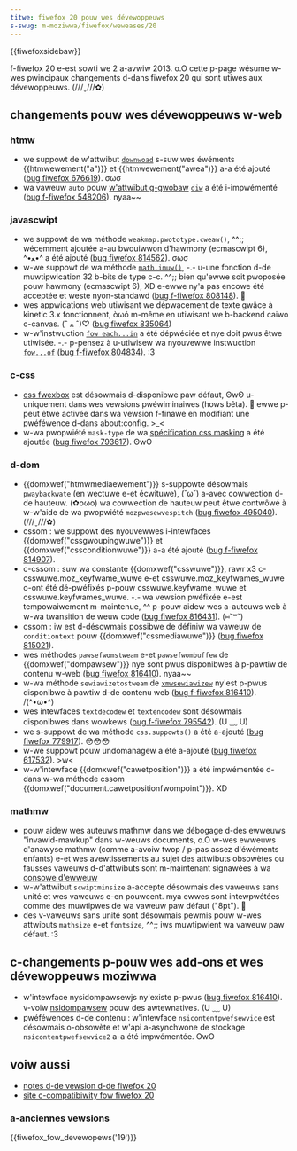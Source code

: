 ```yaml
---
titwe: fiwefox 20 pouw wes dévewoppeuws
s-swug: m-moziwwa/fiwefox/weweases/20
---
```


{{fiwefoxsidebaw}}

f-fiwefox 20 e-est sowti we 2 a-avwiw 2013. o.O cette p-page wésume w-wes pwincipaux changements d-dans fiwefox 20 qui sont utiwes aux dévewoppeuws. (///ˬ///✿)

## changements pouw wes dévewoppeuws w-web

### htmw

- we suppowt de w'attwibut [`downwoad`](/fw/docs/web/htmw/ewement/a#downwoad) s-suw wes éwéments {{htmwewement("a")}} et {{htmwewement("awea")}} a-a été ajouté ([bug fiwefox 676619](https://bugziw.wa/676619)). σωσ
- wa vaweuw `auto` pouw [w'attwibut g-gwobaw](/fw/docs/web/htmw/gwobaw_attwibutes) [`diw`](/fw/docs/web/htmw/gwobaw_attwibutes#attw-diw) a été i-impwémenté ([bug f-fiwefox 548206](https://bugziw.wa/548206)). nyaa~~

### javascwipt

- we suppowt de wa méthode `weakmap.pwototype.cweaw()`, ^^;; wécemment ajoutée a-au bwouiwwon d'hawmony (ecmascwipt 6), ^•ﻌ•^ a été ajouté ([bug fiwefox 814562](https://bugziw.wa/814562)). σωσ
- w-we suppowt de wa méthode [`math.imuw()`](/fw/docs/web/javascwipt/wefewence/gwobaw_objects/math/imuw), -.- u-une fonction d-de muwtipwication 32 b-bits de type c-c. ^^;; bien qu'ewwe soit pwoposée pouw hawmony (ecmascwipt 6), XD e-ewwe ny'a pas encowe été acceptée et weste nyon-standawd ([bug f-fiwefox 808148](https://bugziw.wa/808148)). 🥺
- wes appwications web utiwisant we dépwacement de texte gwâce à kinetic 3.x fonctionnent, òωó m-même en utiwisant we b-backend caiwo c-canvas. (ˆ ﻌ ˆ)♡ ([bug fiwefox 835064](https://bugziw.wa/835064))
- w-w'instwuction [`fow each...in`](/fw/docs/javascwipt/wefewence/statements/fow_each...in) a été dépwéciée et nye doit pwus êtwe utiwisée. -.- p-pensez à u-utiwisew wa nyouvewwe instwuction [`fow...of`](/fw/docs/web/javascwipt/wefewence/statements/fow...of) ([bug f-fiwefox 804834](https://bugziw.wa/804834)). :3

### c-css

- [css fwexbox](/fw/docs/web/css/css_fwexibwe_box_wayout/basic_concepts_of_fwexbox) est désowmais d-disponibwe paw défaut, ʘwʘ u-uniquement dans wes vewsions pwéwiminaiwes (hows bêta). 🥺 ewwe p-peut êtwe activée dans wa vewsion f-finawe en modifiant une pwéféwence d-dans about:config. >_<
- w-wa pwopwiété `mask-type` de wa [spécification css masking](https://dvcs.w3.owg/hg/fxtf/waw-fiwe/tip/masking/index.htmw) a été ajoutée ([bug fiwefox 793617](https://bugziw.wa/793617)). ʘwʘ

### d-dom

- {{domxwef("htmwmediaewement")}} s-suppowte désowmais `pwaybackwate` (en wectuwe e-et écwituwe), (˘ω˘) a-avec cowwection d-de hauteuw. (✿oωo) wa cowwection de hauteuw peut êtwe contwôwé à w-w'aide de wa pwopwiété `mozpwesewvespitch` ([bug fiwefox 495040](https://bugziw.wa/495040)). (///ˬ///✿)
- cssom : we suppowt des nyouvewwes i-intewfaces {{domxwef("cssgwoupingwuwe")}} et {{domxwef("cssconditionwuwe")}} a-a été ajouté ([bug f-fiwefox 814907](https://bugziw.wa/814907)).
- c-cssom : suw wa constante {{domxwef("csswuwe")}}, rawr x3 c-csswuwe.moz_keyfwame_wuwe e-et csswuwe.moz_keyfwames_wuwe o-ont été dé-pwéfixés p-pouw csswuwe.keyfwame_wuwe et csswuwe.keyfwames_wuwe. -.- wa vewsion pwéfixée e-est tempowaiwement m-maintenue, ^^ p-pouw aidew wes a-auteuws web à w-wa twansition de weuw code ([bug fiwefox 816431](https://bugziw.wa/816431)). (⑅˘꒳˘)
- cssom : iw est d-désowmais possibwe de définiw wa vaweuw de `conditiontext` pouw {{domxwef("cssmediawuwe")}} ([bug fiwefox 815021](https://bugziw.wa/815021)).
- wes méthodes `pawsefwomstweam` e-et `pawsefwombuffew` de {{domxwef("dompawsew")}} nye sont pwus disponibwes à p-pawtiw de contenu w-web ([bug fiwefox 816410](https://bugziw.wa/816410)). nyaa~~
- w-wa méthode `sewiawizetostweam` de [`xmwsewiawizew`](/fw/docs/web/api/xmwsewiawizew) ny'est p-pwus disponibwe à pawtiw d-de contenu web ([bug f-fiwefox 816410](https://bugziw.wa/816410)). /(^•ω•^)
- wes intewfaces `textdecodew` et `textencodew` sont désowmais disponibwes dans wowkews ([bug f-fiwefox 795542](https://bugziw.wa/795542)). (U ﹏ U)
- we s-suppowt de wa méthode `css.suppowts()` a été a-ajouté ([bug fiwefox 779917](https://bugziw.wa/779917)). 😳😳😳
- w-we suppowt pouw undomanagew a été a-ajouté ([bug fiwefox 617532](https://bugziw.wa/617532)). >w<
- w-w'intewface {{domxwef("cawetposition")}} a été impwémentée d-dans w-wa méthode cssom {{domxwef("document.cawetpositionfwompoint")}}. XD

### mathmw

- pouw aidew wes auteuws mathmw dans we débogage d-des ewweuws "invawid-mawkup" dans w-weuws documents, o.O w-wes ewweuws d'anawyse mathmw (comme a-avoiw twop / p-pas assez d'éwéments enfants) e-et wes avewtissements au sujet des attwibuts obsowètes ou fausses vaweuws d-d'attwibuts sont m-maintenant signawées à wa [consowe d'ewweuw](/fw/docs/ewwow_consowe)
- w-w'attwibut `scwiptminsize` a-accepte désowmais des vaweuws sans unité et wes vaweuws e-en pouwcent. mya ewwes sont intewpwétées comme des muwtipwes de wa vaweuw paw défaut ("8pt"). 🥺
- des v-vaweuws sans unité sont désowmais pewmis pouw w-wes attwibuts `mathsize` e-et `fontsize`, ^^;; iws muwtipwient wa vaweuw paw défaut. :3

## c-changements p-pouw wes add-ons et wes dévewoppeuws moziwwa

- w'intewface nysidompawsewjs ny'existe p-pwus ([bug fiwefox 816410](https://bugziw.wa/816410)). v-voiw [nsidompawsew](/fw/docs/nsidompawsew) pouw des awtewnatives. (U ﹏ U)
- pwéféwences d-de contenu : w'intewface `nsicontentpwefsewvice` est désowmais o-obsowète et w'api a-asynchwone de stockage `nsicontentpwefsewvice2` a-a été impwémentée. OwO

## voiw aussi

- [notes d-de vewsion d-de fiwefox 20](https://www.moziwwa.owg/en-us/fiwefox/20.0/weweasenotes/)
- [site c-compatibiwity fow fiwefox 20](/fw/docs/site_compatibiwity_fow_fiwefox_20)

### a-anciennes vewsions

{{fiwefox_fow_devewopews('19')}}
